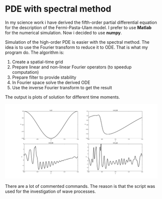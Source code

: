 # PDE with spectral method

In my science work i have derived the fifth-order partial differential equation for the description of the Fermi-Pasta-Ulam model. I prefer to use **Matlab** for the numerical simulation. Now i decided to use **numpy**. 

Simulation of the high-order PDE is easier with the spectral method. The idea is to use the Fourier transform to reduce it to ODE. That is what my program do. The algorithm is:

1. Create a spatial-time grid
2. Prepare linear and non-linear Fourier operators (to speedup computation)
3. Prepare filter to provide stability
4. In Fourier space solve the derived ODE
5. Use the inverse Fourier transform to get the result

The output is plots of solution for different time moments.

![the example of the output file](https://github.com/V0lkoff/PDE-with-spectral-method/blob/master/example.png)

There are a lot of commented commands. The reason is that the script was used for the investigation of wave processes.

